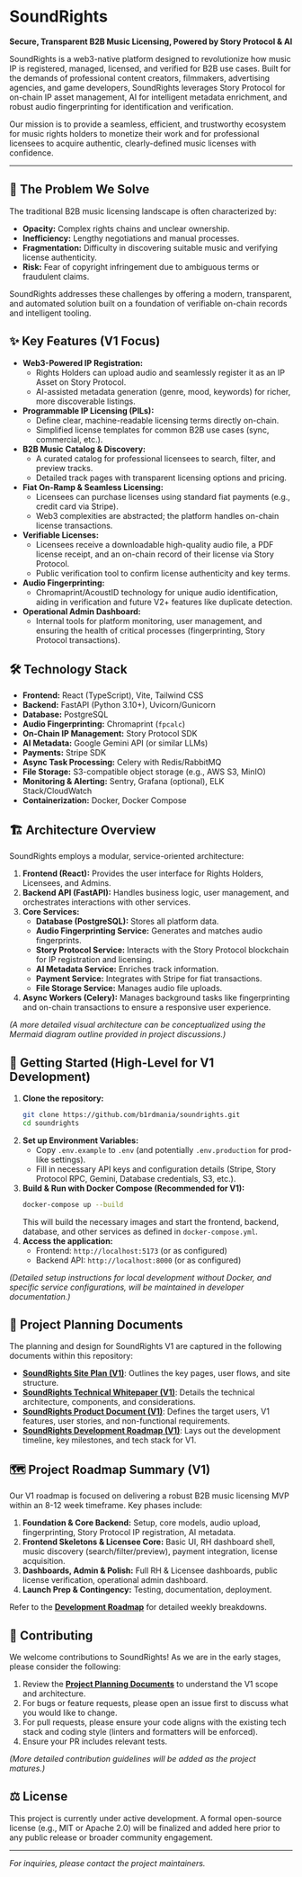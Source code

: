 # SoundRights

**Secure, Transparent B2B Music Licensing, Powered by Story Protocol & AI**

SoundRights is a web3-native platform designed to revolutionize how music IP is registered, managed, licensed, and verified for B2B use cases. Built for the demands of professional content creators, filmmakers, advertising agencies, and game developers, SoundRights leverages Story Protocol for on-chain IP asset management, AI for intelligent metadata enrichment, and robust audio fingerprinting for identification and verification.

Our mission is to provide a seamless, efficient, and trustworthy ecosystem for music rights holders to monetize their work and for professional licensees to acquire authentic, clearly-defined music licenses with confidence.

---

## 🧐 The Problem We Solve

The traditional B2B music licensing landscape is often characterized by:
*   **Opacity:** Complex rights chains and unclear ownership.
*   **Inefficiency:** Lengthy negotiations and manual processes.
*   **Fragmentation:** Difficulty in discovering suitable music and verifying license authenticity.
*   **Risk:** Fear of copyright infringement due to ambiguous terms or fraudulent claims.

SoundRights addresses these challenges by offering a modern, transparent, and automated solution built on a foundation of verifiable on-chain records and intelligent tooling.

## ✨ Key Features (V1 Focus)

*   **Web3-Powered IP Registration:**
    *   Rights Holders can upload audio and seamlessly register it as an IP Asset on Story Protocol.
    *   AI-assisted metadata generation (genre, mood, keywords) for richer, more discoverable listings.
*   **Programmable IP Licensing (PILs):**
    *   Define clear, machine-readable licensing terms directly on-chain.
    *   Simplified license templates for common B2B use cases (sync, commercial, etc.).
*   **B2B Music Catalog & Discovery:**
    *   A curated catalog for professional licensees to search, filter, and preview tracks.
    *   Detailed track pages with transparent licensing options and pricing.
*   **Fiat On-Ramp & Seamless Licensing:**
    *   Licensees can purchase licenses using standard fiat payments (e.g., credit card via Stripe).
    *   Web3 complexities are abstracted; the platform handles on-chain license transactions.
*   **Verifiable Licenses:**
    *   Licensees receive a downloadable high-quality audio file, a PDF license receipt, and an on-chain record of their license via Story Protocol.
    *   Public verification tool to confirm license authenticity and key terms.
*   **Audio Fingerprinting:**
    *   Chromaprint/AcoustID technology for unique audio identification, aiding in verification and future V2+ features like duplicate detection.
*   **Operational Admin Dashboard:**
    *   Internal tools for platform monitoring, user management, and ensuring the health of critical processes (fingerprinting, Story Protocol transactions).

## 🛠️ Technology Stack

*   **Frontend:** React (TypeScript), Vite, Tailwind CSS
*   **Backend:** FastAPI (Python 3.10+), Uvicorn/Gunicorn
*   **Database:** PostgreSQL
*   **Audio Fingerprinting:** Chromaprint (`fpcalc`)
*   **On-Chain IP Management:** Story Protocol SDK
*   **AI Metadata:** Google Gemini API (or similar LLMs)
*   **Payments:** Stripe SDK
*   **Async Task Processing:** Celery with Redis/RabbitMQ
*   **File Storage:** S3-compatible object storage (e.g., AWS S3, MinIO)
*   **Monitoring & Alerting:** Sentry, Grafana (optional), ELK Stack/CloudWatch
*   **Containerization:** Docker, Docker Compose

## 🏗️ Architecture Overview

SoundRights employs a modular, service-oriented architecture:

1.  **Frontend (React):** Provides the user interface for Rights Holders, Licensees, and Admins.
2.  **Backend API (FastAPI):** Handles business logic, user management, and orchestrates interactions with other services.
3.  **Core Services:**
    *   **Database (PostgreSQL):** Stores all platform data.
    *   **Audio Fingerprinting Service:** Generates and matches audio fingerprints.
    *   **Story Protocol Service:** Interacts with the Story Protocol blockchain for IP registration and licensing.
    *   **AI Metadata Service:** Enriches track information.
    *   **Payment Service:** Integrates with Stripe for fiat transactions.
    *   **File Storage Service:** Manages audio file uploads.
4.  **Async Workers (Celery):** Manages background tasks like fingerprinting and on-chain transactions to ensure a responsive user experience.

*(A more detailed visual architecture can be conceptualized using the Mermaid diagram outline provided in project discussions.)*

## 🚀 Getting Started (High-Level for V1 Development)

1.  **Clone the repository:**
    ```bash
    git clone https://github.com/b1rdmania/soundrights.git
    cd soundrights
    ```
2.  **Set up Environment Variables:**
    *   Copy `.env.example` to `.env` (and potentially `.env.production` for prod-like settings).
    *   Fill in necessary API keys and configuration details (Stripe, Story Protocol RPC, Gemini, Database credentials, S3, etc.).
3.  **Build & Run with Docker Compose (Recommended for V1):**
    ```bash
    docker-compose up --build
    ```
    This will build the necessary images and start the frontend, backend, database, and other services as defined in `docker-compose.yml`.
4.  **Access the application:**
    *   Frontend: `http://localhost:5173` (or as configured)
    *   Backend API: `http://localhost:8000` (or as configured)

*(Detailed setup instructions for local development without Docker, and specific service configurations, will be maintained in developer documentation.)*

## 📄 Project Planning Documents

The planning and design for SoundRights V1 are captured in the following documents within this repository:

*   [**SoundRights Site Plan (V1)**](./SoundRights_Site_Plan_V1.md): Outlines the key pages, user flows, and site structure.
*   [**SoundRights Technical Whitepaper (V1)**](./SoundRights_Technical_Whitepaper_V1.md): Details the technical architecture, components, and considerations.
*   [**SoundRights Product Document (V1)**](./SoundRights_Product_Document_V1.md): Defines the target users, V1 features, user stories, and non-functional requirements.
*   [**SoundRights Development Roadmap (V1)**](./SoundRights_Development_Roadmap_V1.md): Lays out the development timeline, key milestones, and tech stack for V1.

## 🗺️ Project Roadmap Summary (V1)

Our V1 roadmap is focused on delivering a robust B2B music licensing MVP within an 8-12 week timeframe. Key phases include:

1.  **Foundation & Core Backend:** Setup, core models, audio upload, fingerprinting, Story Protocol IP registration, AI metadata.
2.  **Frontend Skeletons & Licensee Core:** Basic UI, RH dashboard shell, music discovery (search/filter/preview), payment integration, license acquisition.
3.  **Dashboards, Admin & Polish:** Full RH & Licensee dashboards, public license verification, operational admin dashboard.
4.  **Launch Prep & Contingency:** Testing, documentation, deployment.

Refer to the [**Development Roadmap**](./SoundRights_Development_Roadmap_V1.md) for detailed weekly breakdowns.

## 🤝 Contributing

We welcome contributions to SoundRights! As we are in the early stages, please consider the following:

1.  Review the [**Project Planning Documents**](#-project-planning-documents) to understand the V1 scope and architecture.
2.  For bugs or feature requests, please open an issue first to discuss what you would like to change.
3.  For pull requests, please ensure your code aligns with the existing tech stack and coding style (linters and formatters will be enforced).
4.  Ensure your PR includes relevant tests.

*(More detailed contribution guidelines will be added as the project matures.)*

## ⚖️ License

This project is currently under active development. A formal open-source license (e.g., MIT or Apache 2.0) will be finalized and added here prior to any public release or broader community engagement.

---

*For inquiries, please contact the project maintainers.*
